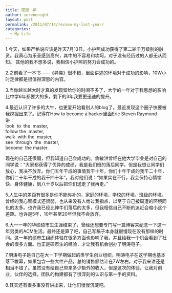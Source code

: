 ```yaml
---
title: 回顾一年
author: serenenight
layout: post
permalink: /2011/07/14/review-my-last-year/
categories:
  - My Life
---
```

1.今天，如果严格说应该是昨天7月13日，小护照成功获得了第二轮千万级别的融资。我真心为乐圣感到高兴，其中的不容易和坎坷，对于没有经历过的人都无从而知。 其他的我不想多说，我相信小护照的努力会成功的。

2.之前看了一本书——《异类》很不错，里面讲述的环境对于成功的影响，10W小时定律都是很值得深思的内容。

3.当你越长越大时才真的发现留给你的时间不多了，大学的一年对于我思想的影响比中学6年都要大的多，剩下的3年我要更迅速的提升。

4.最近认识了许多的大牛，也更爱开始看别人的blog了。最近发现这个圈子快要被我挖掘出来了。记得在How to become a hacker里面Eric Steven Raymond 讲：  
look  to  the  master,  
follow the  master,  
walk  with the  master,  
see  through  the  master,  
become  the master.

现在的自己还很弱，但我知道自己会成功的。俞敏洪曾经在他大学毕业是对自己的同学说：“大家都获得了优异的成绩，我是我们班的落后同学。但是我想让同学们放心，我决不放弃。你们五年干成的事情我干十年，你们十年干成的我干二十年，你们二十年干成的我干四十年”。我对他们说：“如果实在不行，我会保持心情愉快、身体健康，到八十岁以后把你们送走了我再走。”

5.人生中的差距有很多是你不能弥补的，家庭的环境，学校的环境，班级的环境。曾经的我心智模式还很弱，也从来没有人给过我指点，以至于自己被周遭的环境同化的太多。也许我已经比神牛们落后的太多，但我相信自己不断的追赶会缩小这个差距。也许是5年，10年甚至20年但我不会放弃。

6.大一一年的华硕硕市生生涯结束了，曾经还想要专门写一篇博客来纪念一下这一年另类的ACM生活。最终还是算了吧，自己写稿子本身就很慢现在没有那样的时间。这一年的硕市生组织体验在很多方面也影响了我，并且给我一个机会看到了社会的很多方面。也正是硕市生的经验，才让我有机会创办了明涛电子。

7.明涛电子是自己在大一下学期做起的类学生创业组织。明涛电子在这学期也基本落下帷幕，如果包含一些大件产品，总的销售额估计在7W左右。对于我来讲还是相当不错了。虽然没有给自己带来多少额外的收入，但是这次的体验，让我对创业，伙伴的选择，团队的构建都有了很深刻的认识与第一手的资料。

8.其实还有很多事没有讲出来，让他们慢慢沉淀吧。